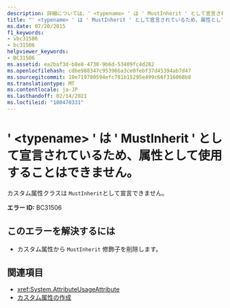 ```yaml
---
description: 詳細については、' <typename> ' は ' MustInherit ' として宣言されているため、属性として使用することはできません
title: "' <typename> ' は ' MustInherit ' として宣言されているため、属性として使用することはできません。"
ms.date: 07/20/2015
f1_keywords:
- vbc31506
- bc31506
helpviewer_keywords:
- BC31506
ms.assetid: ea2baf3d-b8e8-4738-9b6d-53409fc4d282
ms.openlocfilehash: cdbe988347c953966a3ce0febf37d45394ab7d47
ms.sourcegitcommit: 10e719780594efc781b15295e499c66f316068b8
ms.translationtype: MT
ms.contentlocale: ja-JP
ms.lasthandoff: 02/14/2021
ms.locfileid: "100470331"
---
```

# <a name="typename-cannot-be-used-as-an-attribute-because-it-is-declared-mustinherit"></a>' \<typename> ' は ' MustInherit ' として宣言されているため、属性として使用することはできません。

カスタム属性クラスは `MustInherit`として宣言できません。  
  
 **エラー ID:** BC31506  
  
## <a name="to-correct-this-error"></a>このエラーを解決するには  
  
- カスタム属性から `MustInherit` 修飾子を削除します。  
  
## <a name="see-also"></a>関連項目

- <xref:System.AttributeUsageAttribute>
- [カスタム属性の作成](../programming-guide/concepts/attributes/creating-custom-attributes.md)
